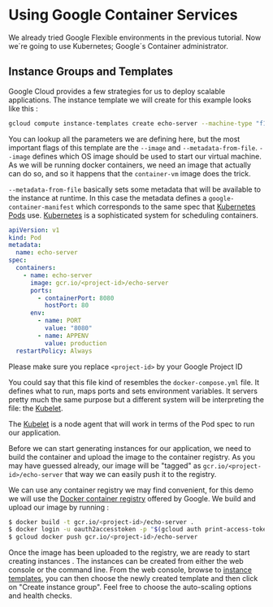 # Using Google Container Services

We already tried Google Flexible environments in the previous tutorial. Now we´re going to use Kubernetes; Google´s Container administrator.

## Instance Groups and Templates
Google Cloud provides a few strategies for us to deploy scalable applications. The instance template we will create for this example looks like this : 

```sh
gcloud compute instance-templates create echo-server --machine-type "f1-micro" --image "container-vm" --boot-disk-size "10GB" --boot-disk-type pd-standard --restart-on-failure --tags "echo-server" --metadata-from-file "google-container-manifest=pod.yml" --maintenance-policy "MIGRATE" --scopes "https://www.googleapis.com/auth/cloud.useraccounts.readonly","https://www.googleapis.com/auth/devstorage.read_only","https://www.googleapis.com/auth/logging.write","https://www.googleapis.com/auth/monitoring.write"
```

You can lookup all the parameters we are defining here, but the most important flags of this template are the `--image` and `--metadata-from-file`. `--image` defines which OS image should be used to start our virtual machine. As we will be running docker containers, we need an image that actually can do so, and so it happens that the `container-vm` image does the trick.

`--metadata-from-file` basically sets some metadata that will be available to the instance at runtime. In this case the metadata defines a `google-container-manifest` which corresponds to the same spec that [Kubernetes Pods](http://kubernetes.io/docs/user-guide/pods/) use. [Kubernetes](http://kubernetes.io) is a sophisticated system for scheduling containers. 

```yaml
apiVersion: v1
kind: Pod
metadata:
  name: echo-server
spec:
  containers:
    - name: echo-server
      image: gcr.io/<project-id>/echo-server
      ports:
        - containerPort: 8080
          hostPort: 80
      env:        
        - name: PORT
          value: "8080"  
        - name: APPENV
          value: production
  restartPolicy: Always
```


Please make sure you replace `<project-id>` by your Google Project ID

You could say that this file kind of resembles the `docker-compose.yml` file. It defines what to run, maps ports and sets environment variables. It servers pretty much the same purpose but a different system will be interpreting the file: the [Kubelet](http://kubernetes.io/docs/admin/kubelet/). 

The [Kubelet](https://get.slack.help/hc/en-us/articles/202288908-Formatting-your-messages) is a node agent that will work in terms of the Pod spec to run our application. 

Before we can start generating instances for our application, we need to build the container and upload the image to the container registry. As you may have guessed already, our image will be "tagged" as `gcr.io/<project-id>/echo-server` that way we can easily push it to the registry.

We can use any container registry we may find convenient, for this demo we will use the [Docker container registry](https://cloud.google.com/container-registry/) offered by Google. We build and upload our image by running :

```sh
$ docker build -t gcr.io/<project-id>/echo-server .
$ docker login -u oauth2accesstoken -p "$(gcloud auth print-access-token)"
$ gcloud docker push gcr.io/<project-id>/echo-server
```

Once the image has been uploaded to the registry, we are ready to start creating instances 
. The instances can be created from either the web console or the command line. From the web console, browse to [instance templates](https://console.cloud.google.com/compute/instanceTemplates/list), you can then choose the newly created template and then click on "Create instance group". Feel free to choose the auto-scaling options and health checks. 


